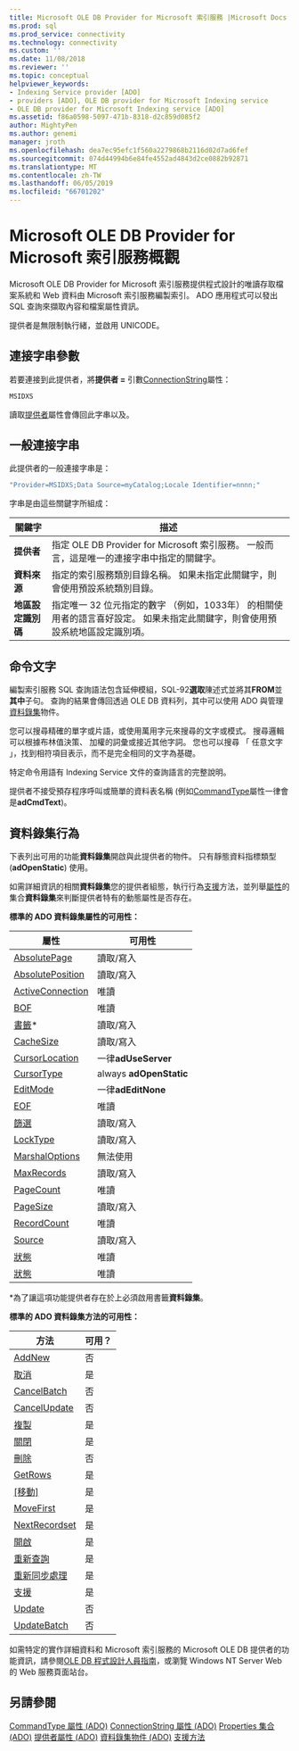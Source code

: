 ```yaml
---
title: Microsoft OLE DB Provider for Microsoft 索引服務 |Microsoft Docs
ms.prod: sql
ms.prod_service: connectivity
ms.technology: connectivity
ms.custom: ''
ms.date: 11/08/2018
ms.reviewer: ''
ms.topic: conceptual
helpviewer_keywords:
- Indexing Service provider [ADO]
- providers [ADO], OLE DB provider for Microsoft Indexing service
- OLE DB provider for Microsoft Indexing service [ADO]
ms.assetid: f86a0598-5097-471b-8318-d2c859d085f2
author: MightyPen
ms.author: genemi
manager: jroth
ms.openlocfilehash: dea7ec95efc1f560a2279868b2116d02d7ad6fef
ms.sourcegitcommit: 074d44994b6e84fe4552ad4843d2ce0882b92871
ms.translationtype: MT
ms.contentlocale: zh-TW
ms.lasthandoff: 06/05/2019
ms.locfileid: "66701202"
---
```

# <a name="microsoft-ole-db-provider-for-microsoft-indexing-service-overview"></a>Microsoft OLE DB Provider for Microsoft 索引服務概觀
Microsoft OLE DB Provider for Microsoft 索引服務提供程式設計的唯讀存取檔案系統和 Web 資料由 Microsoft 索引服務編製索引。 ADO 應用程式可以發出 SQL 查詢來擷取內容和檔案屬性資訊。

 提供者是無限制執行緒，並啟用 UNICODE。

## <a name="connection-string-parameters"></a>連接字串參數
 若要連接到此提供者，將**提供者 =** 引數[ConnectionString](../../../ado/reference/ado-api/connectionstring-property-ado.md)屬性：

```vb
MSIDXS
```

 讀取[提供者](../../../ado/reference/ado-api/provider-property-ado.md)屬性會傳回此字串以及。

## <a name="typical-connection-string"></a>一般連接字串
 此提供者的一般連接字串是：

```vb
"Provider=MSIDXS;Data Source=myCatalog;Locale Identifier=nnnn;"
```

 字串是由這些關鍵字所組成：

|關鍵字|描述|
|-------------|-----------------|
|**提供者**|指定 OLE DB Provider for Microsoft 索引服務。 一般而言，這是唯一的連接字串中指定的關鍵字。|
|**資料來源**|指定的索引服務類別目錄名稱。 如果未指定此關鍵字，則會使用預設系統類別目錄。|
|**地區設定識別碼**|指定唯一 32 位元指定的數字 （例如，1033年） 的相關使用者的語言喜好設定。 如果未指定此關鍵字，則會使用預設系統地區設定識別項。|

## <a name="command-text"></a>命令文字
 編製索引服務 SQL 查詢語法包含延伸模組，SQL-92**選取**陳述式並將其**FROM**並**其中**子句。 查詢的結果會傳回透過 OLE DB 資料列，其中可以使用 ADO 與管理[資料錄集](../../../ado/reference/ado-api/recordset-object-ado.md)物件。

 您可以搜尋精確的單字或片語，或使用萬用字元來搜尋的文字或模式。 搜尋邏輯可以根據布林值決策、 加權的詞彙或接近其他字詞。 您也可以搜尋 「 任意文字 」，找到相符項目表示，而不是完全相同的文字為基礎。

 特定命令用語有 Indexing Service 文件的查詢語言的完整說明。

 提供者不接受預存程序呼叫或簡單的資料表名稱 (例如[CommandType](../../../ado/reference/ado-api/commandtype-property-ado.md)屬性一律會是**adCmdText**)。

## <a name="recordset-behavior"></a>資料錄集行為
 下表列出可用的功能**資料錄集**開啟與此提供者的物件。 只有靜態資料指標類型 (**adOpenStatic**) 使用。

 如需詳細資訊的相關**資料錄集**您的提供者組態，執行行為[支援](../../../ado/reference/ado-api/supports-method.md)方法，並列舉[屬性](../../../ado/reference/ado-api/properties-collection-ado.md)的集合**資料錄集**來判斷提供者特有的動態屬性是否存在。

 **標準的 ADO 資料錄集屬性的可用性：**

|屬性|可用性|
|--------------|------------------|
|[AbsolutePage](../../../ado/reference/ado-api/absolutepage-property-ado.md)|讀取/寫入|
|[AbsolutePosition](../../../ado/reference/ado-api/absoluteposition-property-ado.md)|讀取/寫入|
|[ActiveConnection](../../../ado/reference/ado-api/activeconnection-property-ado.md)|唯讀|
|[BOF](../../../ado/reference/ado-api/bof-eof-properties-ado.md)|唯讀|
|[書籤](../../../ado/reference/ado-api/bookmark-property-ado.md)*|讀取/寫入|
|[CacheSize](../../../ado/reference/ado-api/cachesize-property-ado.md)|讀取/寫入|
|[CursorLocation](../../../ado/reference/ado-api/cursorlocation-property-ado.md)|一律**adUseServer**|
|[CursorType](../../../ado/reference/ado-api/cursortype-property-ado.md)|always **adOpenStatic**|
|[EditMode](../../../ado/reference/ado-api/editmode-property.md)|一律**adEditNone**|
|[EOF](../../../ado/reference/ado-api/bof-eof-properties-ado.md)|唯讀|
|[篩選](../../../ado/reference/ado-api/filter-property.md)|讀取/寫入|
|[LockType](../../../ado/reference/ado-api/locktype-property-ado.md)|讀取/寫入|
|[MarshalOptions](../../../ado/reference/ado-api/marshaloptions-property-ado.md)|無法使用|
|[MaxRecords](../../../ado/reference/ado-api/maxrecords-property-ado.md)|讀取/寫入|
|[PageCount](../../../ado/reference/ado-api/pagecount-property-ado.md)|唯讀|
|[PageSize](../../../ado/reference/ado-api/pagesize-property-ado.md)|讀取/寫入|
|[RecordCount](../../../ado/reference/ado-api/recordcount-property-ado.md)|唯讀|
|[Source](../../../ado/reference/ado-api/source-property-ado-recordset.md)|讀取/寫入|
|[狀態](../../../ado/reference/ado-api/state-property-ado.md)|唯讀|
|[狀態](../../../ado/reference/ado-api/status-property-ado-recordset.md)|唯讀|

 \*為了讓這項功能提供者存在於上必須啟用書籤**資料錄集**。

 **標準的 ADO 資料錄集方法的可用性：**

|方法|可用？|
|------------|----------------|
|[AddNew](../../../ado/reference/ado-api/addnew-method-ado.md)|否|
|[取消](../../../ado/reference/ado-api/cancel-method-ado.md)|是|
|[CancelBatch](../../../ado/reference/ado-api/cancelbatch-method-ado.md)|否|
|[CancelUpdate](../../../ado/reference/ado-api/cancelupdate-method-ado.md)|否|
|[複製](../../../ado/reference/ado-api/clone-method-ado.md)|是|
|[關閉](../../../ado/reference/ado-api/close-method-ado.md)|是|
|[刪除](../../../ado/reference/ado-api/delete-method-ado-recordset.md)|否|
|[GetRows](../../../ado/reference/ado-api/getrows-method-ado.md)|是|
|[[移動]](../../../ado/reference/ado-api/move-method-ado.md)|是|
|[MoveFirst](../../../ado/reference/ado-api/movefirst-movelast-movenext-and-moveprevious-methods-ado.md)|是|
|[NextRecordset](../../../ado/reference/ado-api/nextrecordset-method-ado.md)|是|
|[開啟](../../../ado/reference/ado-api/open-method-ado-recordset.md)|是|
|[重新查詢](../../../ado/reference/ado-api/requery-method.md)|是|
|[重新同步處理](../../../ado/reference/ado-api/resync-method.md)|是|
|[支援](../../../ado/reference/ado-api/supports-method.md)|是|
|[Update](../../../ado/reference/ado-api/update-method.md)|否|
|[UpdateBatch](../../../ado/reference/ado-api/updatebatch-method.md)|否|

 如需特定的實作詳細資料和 Microsoft 索引服務的 Microsoft OLE DB 提供者的功能資訊，請參閱[OLE DB 程式設計人員指南](https://msdn.microsoft.com/library/windows/desktop/ms713643.aspx)，或瀏覽 Windows NT Server Web 的 Web 服務頁面站台。

## <a name="see-also"></a>另請參閱
 [CommandType 屬性 (ADO)](../../../ado/reference/ado-api/commandtype-property-ado.md) [ConnectionString 屬性 (ADO)](../../../ado/reference/ado-api/connectionstring-property-ado.md) [Properties 集合 (ADO)](../../../ado/reference/ado-api/properties-collection-ado.md) [提供者屬性 (ADO)](../../../ado/reference/ado-api/provider-property-ado.md) [資料錄集物件 (ADO)](../../../ado/reference/ado-api/recordset-object-ado.md) [支援方法](../../../ado/reference/ado-api/supports-method.md)
